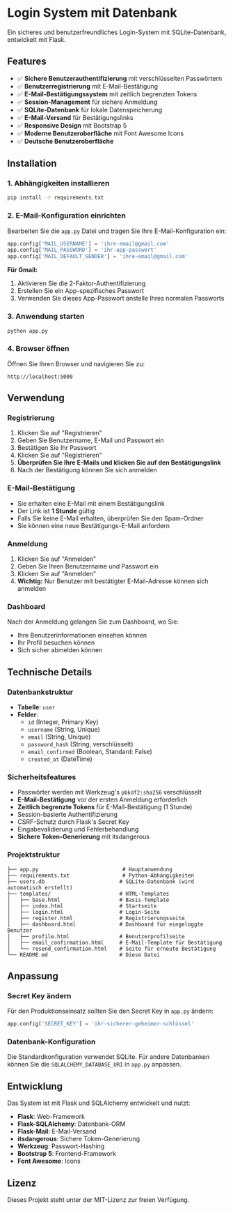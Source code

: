 # Login System mit Datenbank

Ein sicheres und benutzerfreundliches Login-System mit SQLite-Datenbank, entwickelt mit Flask.

## Features

- ✅ **Sichere Benutzerauthentifizierung** mit verschlüsselten Passwörtern
- ✅ **Benutzerregistrierung** mit E-Mail-Bestätigung
- ✅ **E-Mail-Bestätigungssystem** mit zeitlich begrenzten Tokens
- ✅ **Session-Management** für sichere Anmeldung
- ✅ **SQLite-Datenbank** für lokale Datenspeicherung
- ✅ **E-Mail-Versand** für Bestätigungslinks
- ✅ **Responsive Design** mit Bootstrap 5
- ✅ **Moderne Benutzeroberfläche** mit Font Awesome Icons
- ✅ **Deutsche Benutzeroberfläche**

## Installation

### 1. Abhängigkeiten installieren

```bash
pip install -r requirements.txt
```

### 2. E-Mail-Konfiguration einrichten

Bearbeiten Sie die `app.py` Datei und tragen Sie Ihre E-Mail-Konfiguration ein:

```python
app.config['MAIL_USERNAME'] = 'ihre-email@gmail.com'
app.config['MAIL_PASSWORD'] = 'ihr-app-passwort'
app.config['MAIL_DEFAULT_SENDER'] = 'ihre-email@gmail.com'
```

**Für Gmail:**
1. Aktivieren Sie die 2-Faktor-Authentifizierung
2. Erstellen Sie ein App-spezifisches Passwort
3. Verwenden Sie dieses App-Passwort anstelle Ihres normalen Passworts

### 3. Anwendung starten

```bash
python app.py
```

### 4. Browser öffnen

Öffnen Sie Ihren Browser und navigieren Sie zu:
```
http://localhost:5000
```

## Verwendung

### Registrierung
1. Klicken Sie auf "Registrieren"
2. Geben Sie Benutzername, E-Mail und Passwort ein
3. Bestätigen Sie Ihr Passwort
4. Klicken Sie auf "Registrieren"
5. **Überprüfen Sie Ihre E-Mails und klicken Sie auf den Bestätigungslink**
6. Nach der Bestätigung können Sie sich anmelden

### E-Mail-Bestätigung
- Sie erhalten eine E-Mail mit einem Bestätigungslink
- Der Link ist **1 Stunde** gültig
- Falls Sie keine E-Mail erhalten, überprüfen Sie den Spam-Ordner
- Sie können eine neue Bestätigungs-E-Mail anfordern

### Anmeldung
1. Klicken Sie auf "Anmelden"
2. Geben Sie Ihren Benutzername und Passwort ein
3. Klicken Sie auf "Anmelden"
4. **Wichtig:** Nur Benutzer mit bestätigter E-Mail-Adresse können sich anmelden

### Dashboard
Nach der Anmeldung gelangen Sie zum Dashboard, wo Sie:
- Ihre Benutzerinformationen einsehen können
- Ihr Profil besuchen können
- Sich sicher abmelden können

## Technische Details

### Datenbankstruktur
- **Tabelle**: `user`
- **Felder**:
  - `id` (Integer, Primary Key)
  - `username` (String, Unique)
  - `email` (String, Unique)
  - `password_hash` (String, verschlüsselt)
  - `email_confirmed` (Boolean, Standard: False)
  - `created_at` (DateTime)

### Sicherheitsfeatures
- Passwörter werden mit Werkzeug's `pbkdf2:sha256` verschlüsselt
- **E-Mail-Bestätigung** vor der ersten Anmeldung erforderlich
- **Zeitlich begrenzte Tokens** für E-Mail-Bestätigung (1 Stunde)
- Session-basierte Authentifizierung
- CSRF-Schutz durch Flask's Secret Key
- Eingabevalidierung und Fehlerbehandlung
- **Sichere Token-Generierung** mit itsdangerous

### Projektstruktur
```
├── app.py                           # Hauptanwendung
├── requirements.txt                 # Python-Abhängigkeiten
├── users.db                        # SQLite-Datenbank (wird automatisch erstellt)
├── templates/                      # HTML-Templates
│   ├── base.html                   # Basis-Template
│   ├── index.html                  # Startseite
│   ├── login.html                  # Login-Seite
│   ├── register.html               # Registrierungsseite
│   ├── dashboard.html              # Dashboard für eingeloggte Benutzer
│   ├── profile.html                # Benutzerprofilseite
│   ├── email_confirmation.html     # E-Mail-Template für Bestätigung
│   └── resend_confirmation.html    # Seite für erneute Bestätigung
└── README.md                       # Diese Datei
```

## Anpassung

### Secret Key ändern
Für den Produktionseinsatz sollten Sie den Secret Key in `app.py` ändern:
```python
app.config['SECRET_KEY'] = 'ihr-sicherer-geheimer-schlüssel'
```

### Datenbank-Konfiguration
Die Standardkonfiguration verwendet SQLite. Für andere Datenbanken können Sie die `SQLALCHEMY_DATABASE_URI` in `app.py` anpassen.

## Entwicklung

Das System ist mit Flask und SQLAlchemy entwickelt und nutzt:
- **Flask**: Web-Framework
- **Flask-SQLAlchemy**: Datenbank-ORM
- **Flask-Mail**: E-Mail-Versand
- **itsdangerous**: Sichere Token-Generierung
- **Werkzeug**: Passwort-Hashing
- **Bootstrap 5**: Frontend-Framework
- **Font Awesome**: Icons

## Lizenz

Dieses Projekt steht unter der MIT-Lizenz zur freien Verfügung. 